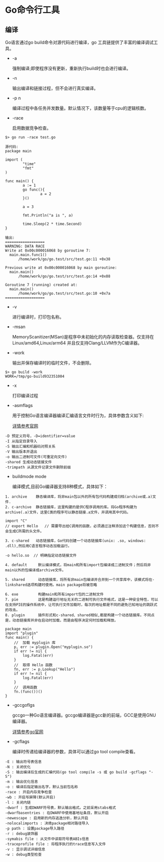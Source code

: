 # Go命令行工具

## 编译

Go语言通过go build命令对源代码进行编译，go 工具链提供了丰富的编译调试工具。

* -a 

	强制编译;即使程序没有更新，重新执行build时也会进行编译。
	
* -n

	输出编译和链接过程，但不会进行真实编译。
	
* -p n

	编译过程中各任务并发数量。默认情况下，该数量等于cpu的逻辑核数。
	
* -race

	启用数据竞争检查。
		
```
$> go run -race test.go

源代码:
package main

import (
        "time"
        "fmt"
)

func main() {
        a := 1
        go func(){
                a = 2
        }()

        a = 3

        fmt.Println("a is ", a)

        time.Sleep(2 * time.Second)
}

输出:
==================
WARNING: DATA RACE
Write at 0x00c000016068 by goroutine 7:
  main.main.func1()
      /home/work/go/go.test/src/test.go:11 +0x38

Previous write at 0x00c000016068 by main goroutine:
  main.main()
      /home/work/go/go.test/src/test.go:14 +0x88

Goroutine 7 (running) created at:
  main.main()
      /home/work/go/go.test/src/test.go:10 +0x7a
==================
```

* -v

	进行编译时，打印包名称。
	
* -msan

	MemoryScanitizer(MSan)是程序中未初始化的内存读取检查器。仅支持在Linux/amd64,Linux/arm64 并且仅支持Clang/LLVM作为C编译器。
	
* -work

	输出并保存编译时的临时文件，不会删除。
	
```
$> go build -work
WORK=/tmp/go-build932351004
```

* -x

	打印编译过程
	
* -asmflags

	用于控制Go语言编译器编译汇编语言文件时行为，具体参数含义如下:
	
	[详情参考官网](https://golang.org/doc/asm)
	
```
-D 预定义符号，-D=identifier=value
-I 从指定目录导入
-S 输出汇编和机器码对照关系
-V 输出版本并退出
-o 输出二进制可文件(可重定向文件)
-shared 生成动态链接文件
-trimpath 从源文件记录文件删除前缀
```

* buildmode mode

	编译模式,目前Go编译器支持8种模式，具体如下：
	
```
1. archive    静态编译库，将非main包以外的所有包代码构建成归档(archive或.a)文件.
2. c-archive  静态链接库，这里构建的是供C程序调用的库。将Go程序构建为archive(.a)文件，这里C类的程序可以静态链接.a文件，并调用其中代码。

import "C"
// export Hello   // 需要导出给C调用的函数，必须通过注释添加这个构建信息，否则不会生成C所需的头文件。

3. c-shared   动态链接库，Go代码创建一个动态链接库(unix: .so, windows: .dll),然后用C语言程序动态加载运行。

-o hello.so  // 明确指定动态链接文件

4. default     默认编译模式，将main和所有import包编译成二进制文件；然后将非main以外的包编译成archive文件。

5. shared      动态链接库，将所有非main包编译并合并到一个共享库中，该模式将在-linkshared选项构建时使用。main package将被忽略

6. exe         构建main和所有import包的二进制文件
7. pie         这是构建运行地址无关的二进制可执行文件格式，这是一种安全特性，可以在支持PIE的操作系统中，让可执行文件加载时，每次的地址都是不同的避免已知地址的跳跃式的攻击。
8. plugin      插件形式和c-shared、shared相似,都是构建一个动态链接库。不同点是，动态链接库并非在启动时加载，而是由程序决定何时加载和释放。

package main
import "plugin"
func main() {
	//	加载 myplugin 库
	p, err := plugin.Open("myplugin.so")
	if err != nil {
		log.Fatal(err)
	}
	//	取得 Hello 函数
	fn, err := p.Lookup("Hello")
	if err != nil {
		log.Fatal(err)
	}
	//	调用函数
	fn.(func())()
}
```

* -gccgoflgs

	gccgo一种Go语言编译器。gccgo编译器是gcc新的前端，GCC是使用GNU编译器。
	
	[详情参考go官网](https://golang.org/doc/install/gccgo)
	
* -gcflags

	编译时传递给编译器的参数，具体可以通过go tool compile查看。
	
```
-E : 输出符号表信息
-N : 关闭优化
-S : 输出编译后生成的汇编代码(go tool compile -s 或 go build -gcflags "-S")
-m : 输出优化信息
-o : 编译后指定输出名字，默认当前包名称
-race : 开启内存竞争检查
-wb : 开启写屏障(默认开启)
-l : 关闭内链
-dwarf : 生成DWARF符号表，默认输出格式。之前采用stabs格式
-dwarfbasentries : 在DWARF中使用基地址条目，默认开启
-newescape : 启用新的内存逃逸分析，默认开启
-nolocalimports : 决绝package相对路径导入
-p path : 设置package导入路径
-r : debug装饰器
-symabis file : 从文件中读取符号表ABIs信息
-traceprofile file : 将程序执行的trace信息写入文件
-v : 显示调试详细信息
-w : debug类型检查
```